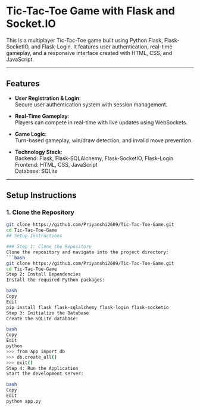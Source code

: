 # Tic-Tac-Toe Game with Flask and Socket.IO

This is a multiplayer Tic-Tac-Toe game built using Python Flask, Flask-SocketIO, and Flask-Login. It features user authentication, real-time gameplay, and a responsive interface created with HTML, CSS, and JavaScript.

---

## Features

- **User Registration & Login**:  
  Secure user authentication system with session management.
  
- **Real-Time Gameplay**:  
  Players can compete in real-time with live updates using WebSockets.
  
- **Game Logic**:  
  Turn-based gameplay, win/draw detection, and invalid move prevention.

- **Technology Stack**:  
  Backend: Flask, Flask-SQLAlchemy, Flask-SocketIO, Flask-Login  
  Frontend: HTML, CSS, JavaScript  
  Database: SQLite  

---

## Setup Instructions

### 1. Clone the Repository
```bash
git clone https://github.com/Priyanshi2609/Tic-Tac-Toe-Game.git
cd Tic-Tac-Toe-Game
## Setup Instructions

### Step 1: Clone the Repository
Clone the repository and navigate into the project directory:
```bash
git clone https://github.com/Priyanshi2609/Tic-Tac-Toe-Game.git
cd Tic-Tac-Toe-Game
Step 2: Install Dependencies
Install the required Python packages:

bash
Copy
Edit
pip install flask flask-sqlalchemy flask-login flask-socketio
Step 3: Initialize the Database
Create the SQLite database:

bash
Copy
Edit
python
>>> from app import db
>>> db.create_all()
>>> exit()
Step 4: Run the Application
Start the development server:

bash
Copy
Edit
python app.py
